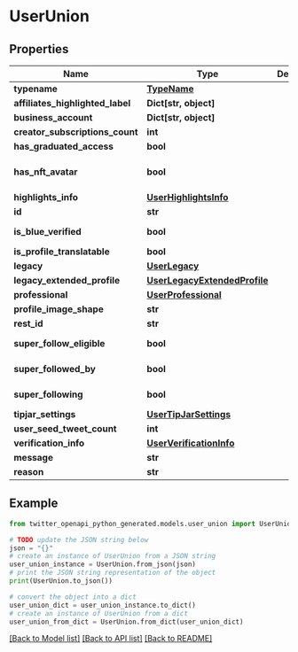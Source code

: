 # UserUnion


## Properties

Name | Type | Description | Notes
------------ | ------------- | ------------- | -------------
**typename** | [**TypeName**](TypeName.md) |  | 
**affiliates_highlighted_label** | **Dict[str, object]** |  | 
**business_account** | **Dict[str, object]** |  | [optional] 
**creator_subscriptions_count** | **int** |  | [optional] 
**has_graduated_access** | **bool** |  | [optional] 
**has_nft_avatar** | **bool** |  | [optional] [default to False]
**highlights_info** | [**UserHighlightsInfo**](UserHighlightsInfo.md) |  | [optional] 
**id** | **str** |  | 
**is_blue_verified** | **bool** |  | [default to False]
**is_profile_translatable** | **bool** |  | [optional] 
**legacy** | [**UserLegacy**](UserLegacy.md) |  | 
**legacy_extended_profile** | [**UserLegacyExtendedProfile**](UserLegacyExtendedProfile.md) |  | [optional] 
**professional** | [**UserProfessional**](UserProfessional.md) |  | [optional] 
**profile_image_shape** | **str** |  | 
**rest_id** | **str** |  | 
**super_follow_eligible** | **bool** |  | [default to False]
**super_followed_by** | **bool** |  | [default to False]
**super_following** | **bool** |  | [default to False]
**tipjar_settings** | [**UserTipJarSettings**](UserTipJarSettings.md) |  | [optional] 
**user_seed_tweet_count** | **int** |  | [optional] 
**verification_info** | [**UserVerificationInfo**](UserVerificationInfo.md) |  | [optional] 
**message** | **str** |  | [optional] 
**reason** | **str** |  | 

## Example

```python
from twitter_openapi_python_generated.models.user_union import UserUnion

# TODO update the JSON string below
json = "{}"
# create an instance of UserUnion from a JSON string
user_union_instance = UserUnion.from_json(json)
# print the JSON string representation of the object
print(UserUnion.to_json())

# convert the object into a dict
user_union_dict = user_union_instance.to_dict()
# create an instance of UserUnion from a dict
user_union_from_dict = UserUnion.from_dict(user_union_dict)
```
[[Back to Model list]](../README.md#documentation-for-models) [[Back to API list]](../README.md#documentation-for-api-endpoints) [[Back to README]](../README.md)


